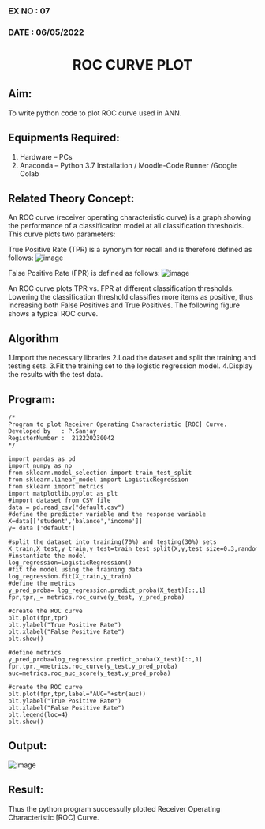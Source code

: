 ### EX NO : 07
### DATE  : 06/05/2022
# <p align="center"> ROC CURVE PLOT </p>
## Aim:
   To write python code to plot ROC curve used in ANN.
## Equipments Required:
1. Hardware – PCs
2. Anaconda – Python 3.7 Installation / Moodle-Code Runner /Google Colab

## Related Theory Concept:
An ROC curve (receiver operating characteristic curve) is a graph showing the performance of a classification model at all classification thresholds. This curve plots two parameters:

True Positive Rate (TPR) is a synonym for recall and is therefore defined as follows:
![image](https://user-images.githubusercontent.com/75235426/169490815-45349c6b-2dfa-4c00-9a97-7ede6ec6d87f.png)


False Positive Rate (FPR) is defined as follows:
![image](https://user-images.githubusercontent.com/75235426/169490849-ba3a71b5-2e6c-4223-88e9-3f93da49f87b.png)

An ROC curve plots TPR vs. FPR at different classification thresholds. Lowering the classification threshold classifies more items as positive, thus increasing both False Positives and True Positives. The following figure shows a typical ROC curve.

## Algorithm
1.Import the necessary libraries
2.Load the dataset and split the training and testing sets.
3.Fit the training set to the logistic regression model.
4.Display the results with the test data.

## Program:
```
/*
Program to plot Receiver Operating Characteristic [ROC] Curve.
Developed by   : P.Sanjay
RegisterNumber :  212220230042
*/
```
```
import pandas as pd
import numpy as np
from sklearn.model_selection import train_test_split
from sklearn.linear_model import LogisticRegression
from sklearn import metrics
import matplotlib.pyplot as plt
#import dataset from CSV file
data = pd.read_csv("default.csv")
#define the predictor variable and the response variable
X=data[['student','balance','income']]
y= data ['default']

#split the dataset into training(70%) and testing(30%) sets
X_train,X_test,y_train,y_test=train_test_split(X,y,test_size=0.3,random_state=0)
#instantiate the model
log_regression=LogisticRegression()
#fit the model using the training data 
log_regression.fit(X_train,y_train)
#define the metrics
y_pred_proba= log_regression.predict_proba(X_test)[::,1]
fpr,tpr,_= metrics.roc_curve(y_test, y_pred_proba)

#create the ROC curve
plt.plot(fpr,tpr)
plt.ylabel("True Positive Rate")
plt.xlabel("False Positive Rate")
plt.show()

#define metrics
y_pred_proba=log_regression.predict_proba(X_test)[::,1]
fpr,tpr,_=metrics.roc_curve(y_test,y_pred_proba)
auc=metrics.roc_auc_score(y_test,y_pred_proba)

#create the ROC curve
plt.plot(fpr,tpr,label="AUC="+str(auc))
plt.ylabel("True Positive Rate")
plt.xlabel("False Positive Rate")
plt.legend(loc=4)
plt.show()
```

## Output:
![image](https://user-images.githubusercontent.com/75235426/169492837-aa22e8e8-f4bf-4b31-b844-c37f575c875d.png)


## Result:
Thus the python program successully plotted Receiver Operating Characteristic [ROC] Curve.
